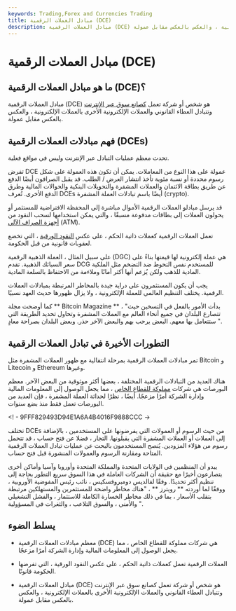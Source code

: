 ```yaml
---
keywords: Trading,Forex and Currencies Trading
title: مبادل العملات الرقمية (DCE)
description: مبادل العملات الرقمية (DCE) هو شخص أو شركة تقوم بتبادل العطاء القانوني للعملات الإلكترونية ، والعكس بالعكس مقابل عمولة.
---
```


# مبادل العملات الرقمية (DCE)
## ما هو مبادل العملات الرقمية (DCE)؟

مبادل العملات الرقمية (DCE) هو شخص أو شركة تعمل [كصانع سوق عبر الإنترنت](/marketmaker) وتتبادل العطاء القانوني والعملات الإلكترونية الأخرى بالعملات الإلكترونية ، والعكس بالعكس مقابل عمولة.

## فهم مبادلات العملات الرقمية (DCEs)

تحدث معظم عمليات التبادل عبر الإنترنت وليس في مواقع فعلية.

تفرض DCE عمولة على هذا النوع من المعاملات. يمكن أن تكون هذه العمولة على شكل رسوم محددة أو نسبة مئوية تأخذ انتشار العرض / الطلب. قد يقبل الصرافون أيضًا الدفع عن طريق بطاقة الائتمان والعملات المشفرة والتحويلات البنكية والحوالات المالية وطرق الدفع الأخرى. تُعرف DCEs أيضًا باسم تبادلات العملة المشفرة (crypto).

قد يرسل مبادلو العملات الرقمية الأموال مباشرة إلى المحفظة الافتراضية للمستثمر أو يحولون العملات إلى بطاقات مدفوعة مسبقًا ، والتي يمكن استخدامها لسحب النقود من [أجهزة الصراف الآلي](/atm) (ATM).

تعمل العملات الرقمية كعملات ذاتية الحكم ، على عكس [النقود الورقية](/fiatmoney) ، التي تخضع لعقوبات قانونية من قبل الحكومة.

على سبيل المثال ، العملة الذهبية الرقمية (DGC) هي عملة إلكترونية لها قيمتها بناءً على سعر السبائك الذهبية. تقدم DCG للمستخدم نفس التحوط ضد التضخم مثل الملكية المادية للذهب ولكن يُزعم أنها أكثر أمانًا وملاءمة من الاحتفاظ بالسلعة المادية.

يجب أن يكون المستثمرون على دراية جيدة بالمخاطر المرتبطة بمبادلات العملات الرقمية. يختلف التنظيم العالمي للعملة الإلكترونية ، ولا يزال ظهورها حديث العهد نسبيًا.

كما أوضحت مجلة ** Bitcoin Magazine ** ، "بدأت الأمور بالفعل في التسخين حيث تتصارع البلدان في جميع أنحاء العالم مع العملات المشفرة وتحاول تحديد الطريقة التي ستتعامل بها معهم. البعض يرحب بهم والبعض الآخر حذر. وبعض البلدان بصراحة معادٍ ".

## التطورات الأخيرة في تبادل العملات الرقمية

تمر مبادلات العملات الرقمية بمرحلة انتقالية مع ظهور العملات المشفرة مثل Bitcoin و Litecoin و Ethereum وغيرها.

هناك العديد من التبادلات الرقمية المختلفة ، بعضها أكثر موثوقية من البعض الآخر. معظم البورصات هي شركات [مملوكة للقطاع الخاص](/privatecompany) ، مما يجعل الوصول إلى المعلومات المالية وإدارة الشركة أمرًا مزعجًا. أيضًا ، نظرًا لحداثة العملة المشفرة ، فإن العديد من البورصات تعمل فقط منذ بضع سنوات.

<! - 9FFF829493D94E1A6A4B4016F9888CCC ->

تختلف DCEs من حيث الرسوم أو العمولات التي يفرضونها على المستخدمين ، بالإضافة إلى العملات أو العملات المشفرة التي يقبلونها. التجار ، فضلا عن فتح حساب ، قد تتحمل رسوم من هؤلاء المزودين. يُنصح المستخدمون بالبحث عن عمليات تبادل العملات الرقمية المتاحة ومقارنة الرسوم والعمولات المنشورة قبل فتح حساب.

يبدو أن المنظمين في الولايات المتحدة والمملكة المتحدة وأوروبا وآسيا وأماكن أخرى يتصارعون أخيرًا مع حقيقة أن الشركات العاملة في هذا السوق سريع التطور بحاجة إلى تنظيم أكثر تحديدًا. وفقًا لفالديس دومبروفسكيس ، نائب رئيس المفوضية الأوروبية ، ووفقًا لما أوردته ** رويترز ** ، "هناك مخاطر واضحة للمستثمرين والمستهلكين مرتبطة بتقلب الأسعار ، بما في ذلك مخاطر الخسارة الكاملة للاستثمار ، والفشل التشغيلي والأمني ، والسوق التلاعب ، والثغرات في المسؤولية ".

## يسلط الضوء

- معظم مبادلات العملات الرقمية (DCE) هي شركات مملوكة للقطاع الخاص ، مما يجعل الوصول إلى المعلومات المالية وإدارة الشركة أمرًا مزعجًا.

- العملات الرقمية تعمل كعملات ذاتية الحكم ، على عكس النقود الورقية ، التي تفرضها الحكومة قانونًا.

- مبادل العملات الرقمية (DCE) هو شخص أو شركة تعمل كصانع سوق عبر الإنترنت وتتبادل العطاء القانوني والعملات الإلكترونية الأخرى بالعملات الإلكترونية ، والعكس بالعكس مقابل عمولة.

